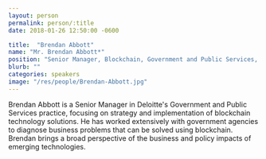 ```yaml
---
layout: person
permalink: person/:title
date: 2018-01-26 12:50:00 -0600

title:  "Brendan Abbott"
name: "Mr. Brendan Abbott*"
position: "Senior Manager, Blockchain, Government and Public Services, Deloitte"
blurb: ""
categories: speakers
image: "/res/people/Brendan-Abbott.jpg"
---
```


Brendan Abbott is a Senior Manager in Deloitte's Government and Public Services practice, focusing on strategy and implementation of blockchain technology solutions. He has worked extensively with government agencies to diagnose business problems that can be solved using blockchain. Brendan brings a broad perspective of the business and policy impacts of emerging technologies.
